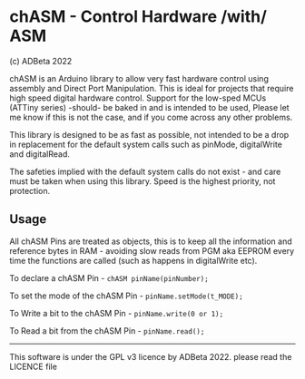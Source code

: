 # chASM - Control Hardware /with/ ASM 
(c) ADBeta 2022

chASM is an Arduino library to allow very fast hardware control using assembly 
and Direct Port Manipulation. This is ideal for projects that require high 
speed digital hardware control. 
Support for the low-sped MCUs (ATTiny series) -should- be baked in and is 
intended to be used, Please let me know if this is not the case, and if you
come across any other problems.

This library is designed to be as fast as possible, not intended to be a drop in
replacement for the default system calls  such as pinMode, digitalWrite and 
digitalRead.

The safeties implied with the default system calls do not exist - and care must
be taken when using this library. Speed is the highest priority, not protection.

## Usage
All chASM Pins are treated as objects, this is to keep all the information and
reference bytes in RAM - avoiding slow reads from PGM aka EEPROM every time the
functions are called (such as happens in digitalWrite etc).

To declare a chASM Pin -
`chASM pinName(pinNumber);`

To set the mode of the chASM Pin -
`pinName.setMode(t_MODE);`

To Write a bit to the chASM Pin -
`pinName.write(0 or 1);`

To Read a bit from the chASM Pin -
`pinName.read();`


--------------------------------------------------------------------------------
This software is under the GPL v3 licence by ADBeta 2022. please read the
LICENCE file
